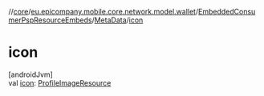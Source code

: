 //[core](../../../../index.md)/[eu.epicompany.mobile.core.network.model.wallet](../../index.md)/[EmbeddedConsumerPspResourceEmbeds](../index.md)/[MetaData](index.md)/[icon](icon.md)

# icon

[androidJvm]\
val [icon](icon.md): [ProfileImageResource](../../../eu.epicompany.mobile.core.network.model/-profile-image-resource/index.md)
